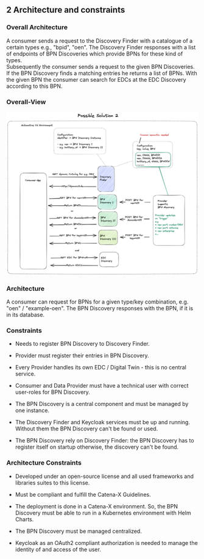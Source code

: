 ## 2 Architecture and constraints

### Overall Architecture

A consumer sends a request to the Discovery Finder with a catalogue of a certain types e.g., "bpid", "oen". The Discovery Finder
responses with a list of endpoints of BPN Discoveries which provide BPNs for these kind of types.  
Subsequently the consumer sends a request to the given BPN Discoveries. If the BPN Discovery finds a matching entries he returns a list of BPNs.
With the given BPN the consumer can search for EDCs at the EDC Discovery according to this BPN.

### Overall-View

![](media/OverallConcept.png)

### Architecture
A consumer can request for BPNs for a given type/key combination, e.g. "oen" / "example-oen". The BPN Discovery responses
with the BPN, if it is in its database.

### Constraints

-   Needs to register BPN Discovery to Discovery Finder.

-   Provider must register their entries in BPN Discovery.

-   Every Provider handles its own EDC / Digital Twin - this is no
    central service.

-   Consumer and Data Provider must have a technical user with correct user-roles for BPN Discovery.

-   The BPN Discovery is a central component and must be managed by one
    instance.

-   The Discovery Finder and Keycloak services must be up and running.
    Without them the BPN Discovery can't be found or used.

-   The BPN Discovery rely on Discovery Finder: the BPN Discovery has to register itself on startup otherwise, the discovery can't be found.

### Architecture Constraints

-   Developed under an open-source license and all used frameworks and
    libraries suites to this license.

-   Must be compliant and fulfill the Catena-X Guidelines.

-   The deployment is done in a Catena-X environment. So, the BPN
    Discovery must be able to run in a Kubernetes environment with Helm
    Charts.

-   The BPN Discovery must be managed centralized.

-   Keycloak as an OAuth2 compliant authorization is needed to manage the identity of and access of the user.